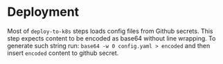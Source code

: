 # Deployment

Most of `deploy-to-k8s` steps loads config files from Github secrets. This step expects content to be encoded as base64 without line wrapping. To generate such string run: `base64 -w 0 config.yaml > encoded` and then insert `encoded` content to github secret.
